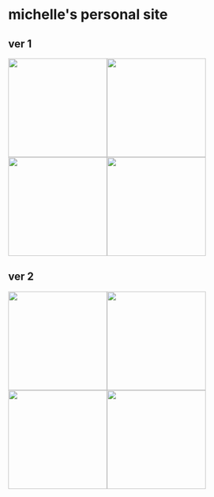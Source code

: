 # michelle's personal site

## ver 1
<img src="https://i.gyazo.com/154a7821fd696b225ab6829ff8da046c.png" width="200px" height="200px"><img src="https://i.gyazo.com/5d2dcab8688c9dddda263049f5930a40.png" width="200px" height="200px"><img src="https://i.gyazo.com/aff79a45306c26d8f4a6df3ea4ff49c3.png" width="200px" height="200px"><img src="https://i.gyazo.com/434aef81779e94637b8cbc4edab5cf8a.png" width="200px" height="200px">

## ver 2
<img src="https://i.gyazo.com/c31b2b4767b52c028a979b82d23945bc.png" width="200px" height="200px"><img src="https://i.gyazo.com/bbf4f3a8d65834c71e11fb1368bfb2ba.png" width="200px" height="200px"><img src="https://i.gyazo.com/d285a56e83a091753eba6cf416b2781f.png" width="200px" height="200px"><img src="https://i.gyazo.com/357c3e1507653b9189438d6296bedff4.png" width="200px" height="200px">
